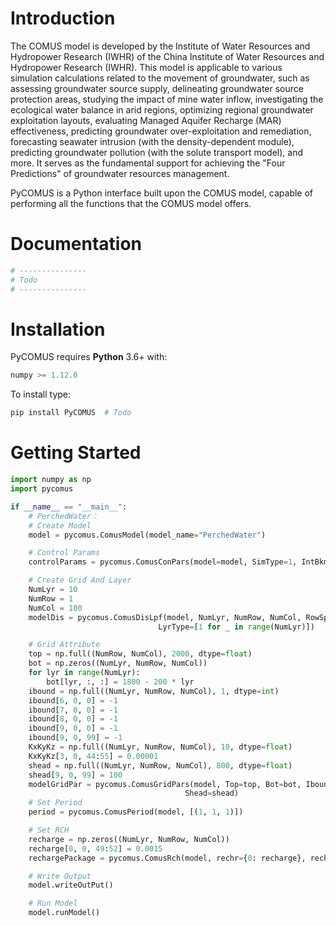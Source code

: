 # Introduction

The COMUS model is developed by the Institute of Water Resources and Hydropower Research (IWHR) of the China Institute of Water Resources and Hydropower Research (IWHR). This model is applicable to various simulation calculations related to the movement of groundwater, such as assessing groundwater source supply, delineating groundwater source protection areas, studying the impact of mine water inflow, investigating the ecological water balance in arid regions, optimizing regional groundwater exploitation layouts, evaluating Managed Aquifer Recharge (MAR) effectiveness, predicting groundwater over-exploitation and remediation, forecasting seawater intrusion (with the density-dependent module), predicting groundwater pollution (with the solute transport model), and more. It serves as the fundamental support for achieving the "Four Predictions" of groundwater resources management.

PyCOMUS is a Python interface built upon the COMUS model, capable of performing all the functions that the COMUS model offers.



# Documentation

```python
# ---------------
# Todo
# --------------- 
```



# Installation

PyCOMUS requires **Python** 3.6+ with:

```python
numpy >= 1.12.0
```

To install type:

```bash
pip install PyCOMUS  # Todo
```



# Getting Started

```python
import numpy as np
import pycomus

if __name__ == "__main__":
    # PerchedWater：
    # Create Model
    model = pycomus.ComusModel(model_name="PerchedWater")

    # Control Params
    controlParams = pycomus.ComusConPars(model=model, SimType=1, IntBkm=2, MaxIt=100000, Damp=0.95, RClose=0.0001)

    # Create Grid And Layer
    NumLyr = 10
    NumRow = 1
    NumCol = 100
    modelDis = pycomus.ComusDisLpf(model, NumLyr, NumRow, NumCol, RowSpace=100, ColSpace=100,
                                 LyrType=[1 for _ in range(NumLyr)])

    # Grid Attribute
    top = np.full((NumRow, NumCol), 2000, dtype=float)
    bot = np.zeros((NumLyr, NumRow, NumCol))
    for lyr in range(NumLyr):
        bot[lyr, :, :] = 1800 - 200 * lyr
    ibound = np.full((NumLyr, NumRow, NumCol), 1, dtype=int)
    ibound[6, 0, 0] = -1
    ibound[7, 0, 0] = -1
    ibound[8, 0, 0] = -1
    ibound[9, 0, 0] = -1
    ibound[9, 0, 99] = -1
    KxKyKz = np.full((NumLyr, NumRow, NumCol), 10, dtype=float)
    KxKyKz[3, 0, 44:55] = 0.00001
    shead = np.full((NumLyr, NumRow, NumCol), 800, dtype=float)
    shead[9, 0, 99] = 100
    modelGridPar = pycomus.ComusGridPars(model, Top=top, Bot=bot, Ibound=ibound, Kx=KxKyKz, Ky=KxKyKz, Kz=KxKyKz,
                                       Shead=shead)
    # Set Period
    period = pycomus.ComusPeriod(model, [(1, 1, 1)])

    # Set RCH
    recharge = np.zeros((NumLyr, NumRow, NumCol))
    recharge[0, 0, 49:52] = 0.0015
    rechargePackage = pycomus.ComusRch(model, rechr={0: recharge}, rech=1)

    # Write Output
    model.writeOutPut()

    # Run Model
    model.runModel()
```

